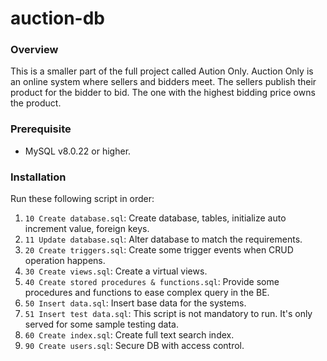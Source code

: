 # auction-db

### Overview
This is a smaller part of the full project called Aution Only. Auction Only is an online system where sellers and bidders meet. The sellers publish their product for the bidder to bid. The one with the highest bidding price owns the product.

### Prerequisite
- MySQL v8.0.22 or higher.

### Installation
Run these following script in order:
1. `10 Create database.sql`: Create database, tables, initialize auto increment value, foreign keys.
2. `11 Update database.sql`: Alter database to match the requirements.
3. `20 Create triggers.sql`: Create some trigger events when CRUD operation happens.
4. `30 Create views.sql`: Create a virtual views.
5. `40 Create stored procedures & functions.sql`: Provide some procedures and functions to ease complex query in the BE.
6. `50 Insert data.sql`: Insert base data for the systems.
7. `51 Insert test data.sql`: This script is not mandatory to run. It's only served for some sample testing data.
8. `60 Create index.sql`: Create full text search index.
9. `90 Create users.sql`: Secure DB with access control.
